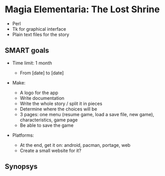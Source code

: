 # Magia Elementaria: The Lost Shrine

+ Perl
+ Tk for graphical interface
+ Plain text files for the story

## SMART goals

+ Time limit: 1 month
	- From [date] to [date]

+ Make: 
	- A logo for the app
	- Write documentation
	- Write the whole story / split it in pieces
	- Determine where the choices will be
	- 3 pages: one menu (resume game, load a save file, new game),
	  characteristics, game page 
	- Be able to save the game

+ Platforms: 
	- At the end, get it on: android, pacman, portage, web
	- Create a small website for it?

## Synopsys
